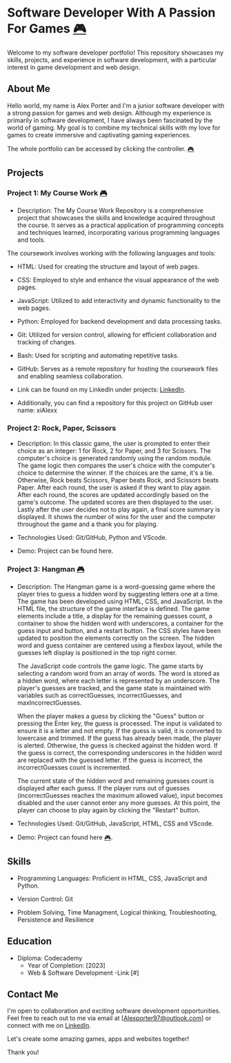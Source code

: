 # Software Developer With A Passion For Games [🎮](/Portfolio/Project_1/index.html)

Welcome to my software developer portfolio! This repository showcases my skills, projects, and experience in software development, with a particular interest in game development and web design.

## About Me

Hello world, my name is Alex Porter and I'm a junior software developer with a strong passion for games and web design. Although my experience is primarily in software development, I have always been fascinated by the world of gaming. My goal is to combine my technical skills with my love for games to create immersive and captivating gaming experiences.

The whole portfolio can be accessed by clicking the controller. [🎮](/Portfolio/Project_1/index.html)

## Projects

### Project 1: My Course Work [🎮](/Portfolio/Project_1/AboutHTML.html)

- Description: The My Course Work Repository is a comprehensive project that showcases the skills and knowledge acquired throughout the course. It serves as a practical application of programming concepts and techniques learned, incorporating various programming languages and tools.

The coursework involves working with the following languages and tools:

- HTML: Used for creating the structure and layout of web pages.
- CSS: Employed to style and enhance the visual appearance of the web pages.
- JavaScript: Utilized to add interactivity and dynamic functionality to the web pages.
- Python: Employed for backend development and data processing tasks.
- Git: Utilized for version control, allowing for efficient collaboration and tracking of changes.
- Bash: Used for scripting and automating repetitive tasks.
- GitHub: Serves as a remote repository for hosting the coursework files and enabling seamless collaboration. 

- Link can be found on my LinkedIn under projects: [LinkedIn](https://www.linkedin.com/in/alexporter2).

- Additionally, you can find a repository for this project on GitHub user name: xiAlexx  

### Project 2: Rock, Paper, Scissors 

- Description: In this classic game, the user is prompted to enter their choice as an integer: 1 for Rock, 2 for Paper, and  3 for Scissors. The computer's choice is generated randomly using the random module. The game logic then compares the user's choice with the computer's choice to determine the winner. If the choices are the same, it's a tie. Otherwise, Rock beats Scissors, Paper beats Rock, and Scissors beats Paper. After each round, the user is asked if they want to play again. After each round, the scores are updated accordingly based on the game's outcome. The updated scores are then displayed to the user. Lastly after the user decides not to play again, a final score summary is displayed. It shows the number of wins for the user and the computer throughout the game and a thank you for playing.

- Technologies Used: Git/GitHub, Python and VScode.

- Demo: Project can be found here.

### Project 3: Hangman [🎮](Project_1/WelcomePage.html)

- Description: The Hangman game is a word-guessing game where the player tries to guess a hidden word by suggesting letters one at a time. The game has been developed using HTML, CSS, and JavaScript. In the HTML file, the structure of the game interface is defined. The game elements include a title, a display for the remaining guesses count, a container to show the hidden word with underscores, a container for the guess input and button, and a restart button. The CSS styles have been updated to position the elements correctly on the screen. The hidden word and guess container are centered using a flexbox layout, while the guesses left display is positioned in the top right corner. 

  The JavaScript code controls the game logic. The game starts by selecting a random word from an array of words. The word is stored as a hidden word, where each letter is represented by an underscore. The player's guesses are tracked, and the game state is maintained with variables such as correctGuesses, incorrectGuesses, and maxIncorrectGuesses.

  When the player makes a guess by clicking the "Guess" button or pressing the Enter key, the guess is processed. The input is validated to ensure it is a letter and not empty. If the guess is valid, it is converted to lowercase and trimmed. If the guess has already been made, the player is alerted. Otherwise, the guess is checked against the hidden word. If the guess is correct, the corresponding underscores in the hidden word are replaced with the guessed letter. If the guess is incorrect, the incorrectGuesses count is incremented.

  The current state of the hidden word and remaining guesses count is displayed after each guess. If the player runs out of guesses (incorrectGuesses reaches the maximum allowed value), input becomes disabled and the user cannot enter any more guesses. At this point, the player can choose to play again by clicking the "Restart" button.

- Technologies Used: Git/GitHub, JavaScript, HTML, CSS and VScode.

- Demo: Project can found here [🎮](/Portfolio/Project_3/index_hangman.html).

## Skills

- Programming Languages: Proficient in HTML, CSS, JavaScript and Python.

- Version Control: Git

- Problem Solving, Time Managment, Logical thinking, Troubleshooting, Persistence and Resilience

## Education

- Diploma: Codecademy
  - Year of Completion: [2023]
   - Web & Software Development
    -Link [#]

## Contact Me

I'm open to collaboration and exciting software development opportunities. Feel free to reach out to me via email at [Alexporter97@outlook.com] or connect with me on [LinkedIn](https://www.linkedin.com/in/alexporter2).

Let's create some amazing games, apps and websites together!

Thank you!
 
